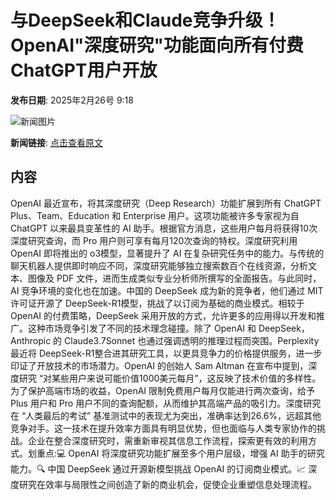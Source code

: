 # 与DeepSeek和Claude竞争升级！OpenAI"深度研究"功能面向所有付费ChatGPT用户开放

**发布日期**: 2025年2月26号 9:18

![新闻图片](https://pic.chinaz.com/picmap/thumb/202502061723412816_0.jpg)

**新闻链接**: [点击查看原文](https://www.aibase.com/zh/news/15720)

## 内容

OpenAI 最近宣布，将其深度研究（Deep Research）功能扩展到所有 ChatGPT Plus、Team、Education 和 Enterprise 用户。这项功能被许多专家视为自 ChatGPT 以来最具变革性的 AI 助手。根据官方消息，这些用户每月将获得10次深度研究查询，而 Pro 用户则可享有每月120次查询的特权。深度研究利用 OpenAI 即将推出的 o3模型，显著提升了 AI 在复杂研究任务中的能力。与传统的聊天机器人提供即时响应不同，深度研究能够独立搜索数百个在线资源，分析文本、图像及 PDF 文件，进而生成类似专业分析师所撰写的全面报告。与此同时，AI 竞争环境的变化也在加速。中国的 DeepSeek 成为新的竞争者，他们通过 MIT 许可证开源了 DeepSeek-R1模型，挑战了以订阅为基础的商业模式。相较于 OpenAI 的付费策略，DeepSeek 采用开放的方式，允许更多的应用得以开发和推广。这种市场竞争引发了不同的技术理念碰撞。除了 OpenAI 和 DeepSeek，Anthropic 的 Claude3.7Sonnet 也通过强调透明的推理过程而突围。Perplexity 最近将 DeepSeek-R1整合进其研究工具，以更具竞争力的价格提供服务，进一步印证了开放技术的市场潜力。OpenAI 的创始人 Sam Altman 在宣布中提到，深度研究 “对某些用户来说可能价值1000美元每月”，这反映了技术价值的多样性。为了保护高端市场的收益，OpenAI 限制免费用户每月仅能进行两次查询，给予 Plus 用户和 Pro 用户不同的查询配额，从而维护其高端产品的吸引力。深度研究在 “人类最后的考试” 基准测试中的表现尤为突出，准确率达到26.6%，远超其他竞争对手。这一技术在提升效率方面具有明显优势，但也面临与人类专家协作的挑战。企业在整合深度研究时，需重新审视其信息工作流程，探索更有效的利用方式。划重点:💻 OpenAI 将深度研究功能扩展至多个用户层级，增强 AI 助手的研究能力。🔍 中国 DeepSeek 通过开源新模型挑战 OpenAI 的订阅商业模式。📈 深度研究在效率与局限性之间创造了新的商业机会，促使企业重塑信息处理流程。
